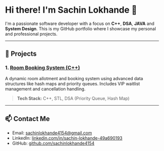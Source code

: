 # Hi there! I'm Sachin Lokhande 👋

I'm a passionate software developer with a focus on **C++**, **DSA**, **JAVA** and **System Design**. This is my GitHub portfolio where I showcase my personal and professional projects.

---

## 🚀 Projects

### 1. [Room Booking System (C++)](https://github.com/sachinlokhande4154/room-booking-system)
A dynamic room allotment and booking system using advanced data structures like hash maps and priority queues. Includes VIP waitlist management and cancellation handling.

> **Tech Stack:** C++, STL, DSA (Priority Queue, Hash Map)

---

## 📫 Contact Me

- Email: sachinlokhande4154@gmail.com
- LinkedIn: [linkedin.com/in/sachin-lokhande-49a690193](https://linkedin.com/in/sachin-lokhande-49a690193)
- GitHub: [github.com/sachinlokhande4154](https://github.com/sachinlokhande4154) 
